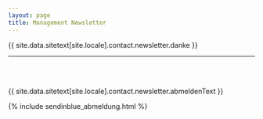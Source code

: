 ```yaml
---
layout: page
title: Management Newsletter
---
```


{{ site.data.sitetext[site.locale].contact.newsletter.danke }}

<hr class="section-heading-spacer">
<br><br>

{{ site.data.sitetext[site.locale].contact.newsletter.abmeldenText }}

{% include sendinblue_abmeldung.html %}
